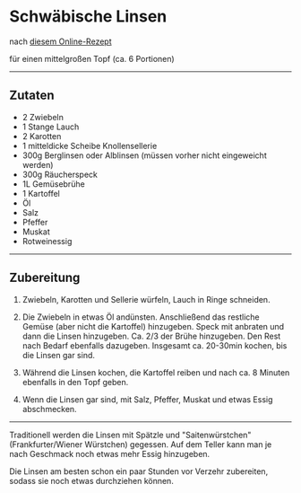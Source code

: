 # Schwäbische Linsen

nach [diesem Online-Rezept](https://www.chefkoch.de/rezepte/2103441339486118/Schwaebische-Linsen-mit-Spaetzle-und-Saitenwuerstchen.html)

für einen mittelgroßen Topf (ca. 6 Portionen)

---

## Zutaten

- 2 Zwiebeln
- 1 Stange Lauch
- 2 Karotten
- 1 mitteldicke Scheibe Knollensellerie
- 300g Berglinsen oder Alblinsen (müssen vorher nicht eingeweicht werden)
- 300g Räucherspeck
- 1L Gemüsebrühe
- 1 Kartoffel
- Öl
- Salz
- Pfeffer
- Muskat
- Rotweinessig

---

## Zubereitung

1. Zwiebeln, Karotten und Sellerie würfeln, Lauch in Ringe schneiden.

2. Die Zwiebeln in etwas Öl andünsten. Anschließend das restliche Gemüse (aber nicht die Kartoffel) hinzugeben. Speck mit anbraten und dann die Linsen hinzugeben. Ca. 2/3 der Brühe hinzugeben. Den Rest nach Bedarf ebenfalls dazugeben. Insgesamt ca. 20-30min kochen, bis die Linsen gar sind.

3. Während die Linsen kochen, die Kartoffel reiben und nach ca. 8 Minuten ebenfalls in den Topf geben.

4. Wenn die Linsen gar sind, mit Salz, Pfeffer, Muskat und etwas Essig abschmecken.

---

Traditionell werden die Linsen mit Spätzle und "Saitenwürstchen" (Frankfurter/Wiener Würstchen) gegessen. Auf dem Teller kann man je nach Geschmack noch etwas mehr Essig hinzugeben.

Die Linsen am besten schon ein paar Stunden vor Verzehr zubereiten, sodass sie noch etwas durchziehen können.
